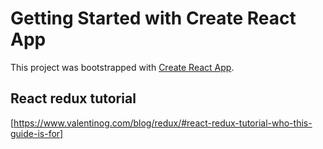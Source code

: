 # Getting Started with Create React App

This project was bootstrapped with [Create React App](https://github.com/facebook/create-react-app).

## React redux tutorial

[https://www.valentinog.com/blog/redux/#react-redux-tutorial-who-this-guide-is-for]
